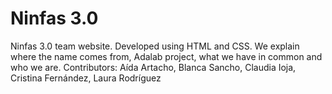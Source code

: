 # Ninfas 3.0
Ninfas 3.0 team website.
Developed using HTML and CSS.
We explain where the name comes from, Adalab project, what we have in common and who we are.
Contributors: Aída Artacho, Blanca Sancho, Claudia Ioja, Cristina Fernández, Laura Rodríguez

